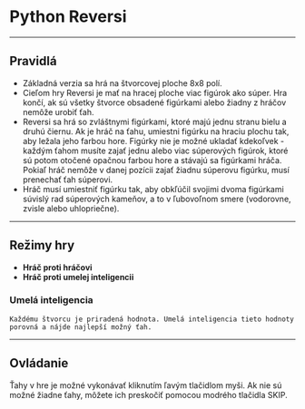 # Python Reversi
---
## Pravidlá
* Základná verzia sa hrá na štvorcovej ploche 8x8 polí.
* Cieľom hry Reversi je mať na hracej ploche viac figúrok ako súper. Hra končí, ak sú všetky štvorce obsadené figúrkami alebo žiadny z hráčov nemôže urobiť ťah.
* Reversi sa hrá so zvláštnymi figúrkami, ktoré majú jednu stranu bielu a druhú čiernu. Ak je hráč na ťahu, umiestni figúrku na hraciu plochu tak, aby ležala jeho farbou hore. Figúrky nie je možné ukladať kdekoľvek - každým ťahom musíte zajať jednu alebo viac súperových figúrok, ktoré sú potom otočené opačnou farbou hore a stávajú sa figúrkami hráča. Pokiaľ hráč nemôže v danej pozícii zajať žiadnu súperovu figúrku, musí prenechať ťah súperovi.
* Hráč musí umiestniť figúrku tak, aby obkľúčil svojimi dvoma figúrkami súvislý rad súperových kameňov, a to v ľubovoľnom smere (vodorovne, zvisle alebo uhlopriečne). 

---

## Režimy hry
* __Hráč proti hráčovi__
* __Hráč proti umelej inteligencii__
### Umelá inteligencia
    Každému štvorcu je priradená hodnota. Umelá inteligencia tieto hodnoty porovná a nájde najlepší možný ťah.

---

## Ovládanie
Ťahy v hre je možné vykonávať kliknutím ľavým tlačidlom myši. Ak nie sú možné žiadne ťahy, môžete ich preskočiť pomocou modrého tlačidla SKIP.
  
